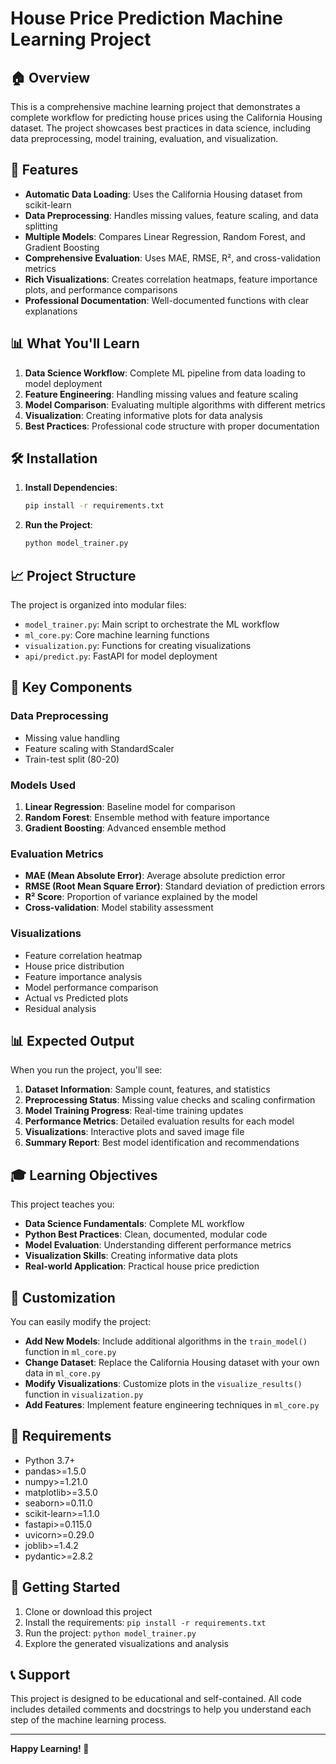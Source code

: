# House Price Prediction Machine Learning Project

## 🏠 Overview

This is a comprehensive machine learning project that demonstrates a complete workflow for predicting house prices using the California Housing dataset. The project showcases best practices in data science, including data preprocessing, model training, evaluation, and visualization.

## 🚀 Features

- **Automatic Data Loading**: Uses the California Housing dataset from scikit-learn
- **Data Preprocessing**: Handles missing values, feature scaling, and data splitting
- **Multiple Models**: Compares Linear Regression, Random Forest, and Gradient Boosting
- **Comprehensive Evaluation**: Uses MAE, RMSE, R², and cross-validation metrics
- **Rich Visualizations**: Creates correlation heatmaps, feature importance plots, and performance comparisons
- **Professional Documentation**: Well-documented functions with clear explanations

## 📊 What You'll Learn

1. **Data Science Workflow**: Complete ML pipeline from data loading to model deployment
2. **Feature Engineering**: Handling missing values and feature scaling
3. **Model Comparison**: Evaluating multiple algorithms with different metrics
4. **Visualization**: Creating informative plots for data analysis
5. **Best Practices**: Professional code structure with proper documentation

## 🛠️ Installation

1. **Install Dependencies**:
   ```bash
   pip install -r requirements.txt
   ```

2. **Run the Project**:
   ```bash
   python model_trainer.py
   ```

## 📈 Project Structure

The project is organized into modular files:

- `model_trainer.py`: Main script to orchestrate the ML workflow
- `ml_core.py`: Core machine learning functions
- `visualization.py`: Functions for creating visualizations
- `api/predict.py`: FastAPI for model deployment

## 🎯 Key Components

### Data Preprocessing
- Missing value handling
- Feature scaling with StandardScaler
- Train-test split (80-20)

### Models Used
1. **Linear Regression**: Baseline model for comparison
2. **Random Forest**: Ensemble method with feature importance
3. **Gradient Boosting**: Advanced ensemble method

### Evaluation Metrics
- **MAE (Mean Absolute Error)**: Average absolute prediction error
- **RMSE (Root Mean Square Error)**: Standard deviation of prediction errors
- **R² Score**: Proportion of variance explained by the model
- **Cross-validation**: Model stability assessment

### Visualizations
- Feature correlation heatmap
- House price distribution
- Feature importance analysis
- Model performance comparison
- Actual vs Predicted plots
- Residual analysis

## 📊 Expected Output

When you run the project, you'll see:

1. **Dataset Information**: Sample count, features, and statistics
2. **Preprocessing Status**: Missing value checks and scaling confirmation
3. **Model Training Progress**: Real-time training updates
4. **Performance Metrics**: Detailed evaluation results for each model
5. **Visualizations**: Interactive plots and saved image file
6. **Summary Report**: Best model identification and recommendations

## 🎓 Learning Objectives

This project teaches you:

- **Data Science Fundamentals**: Complete ML workflow
- **Python Best Practices**: Clean, documented, modular code
- **Model Evaluation**: Understanding different performance metrics
- **Visualization Skills**: Creating informative data plots
- **Real-world Application**: Practical house price prediction

## 🔧 Customization

You can easily modify the project:

- **Add New Models**: Include additional algorithms in the `train_model()` function in `ml_core.py`
- **Change Dataset**: Replace the California Housing dataset with your own data in `ml_core.py`
- **Modify Visualizations**: Customize plots in the `visualize_results()` function in `visualization.py`
- **Add Features**: Implement feature engineering techniques in `ml_core.py`

## 📝 Requirements

- Python 3.7+
- pandas>=1.5.0
- numpy>=1.21.0
- matplotlib>=3.5.0
- seaborn>=0.11.0
- scikit-learn>=1.1.0
- fastapi>=0.115.0
- uvicorn>=0.29.0
- joblib>=1.4.2
- pydantic>=2.8.2

## 🎉 Getting Started

1. Clone or download this project
2. Install the requirements: `pip install -r requirements.txt`
3. Run the project: `python model_trainer.py`
4. Explore the generated visualizations and analysis

## 📞 Support

This project is designed to be educational and self-contained. All code includes detailed comments and docstrings to help you understand each step of the machine learning process.

---

**Happy Learning! 🚀** 